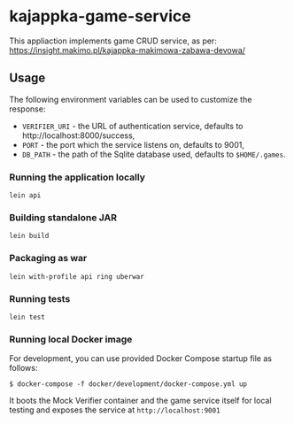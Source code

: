 # kajappka-game-service

This appliaction implements game CRUD service, as per:
https://insight.makimo.pl/kajappka-makimowa-zabawa-devowa/

## Usage

The following environment variables can be used to customize the response:

* `VERIFIER_URI` - the URL of authentication service, defaults to  http://localhost:8000/success,
* `PORT` - the port which the service listens on, defaults to 9001,
* `DB_PATH` - the path of the Sqlite database used, defaults to `$HOME/.games`.

### Running the application locally

```
lein api
```

### Building standalone JAR

```
lein build
```

### Packaging as war

```
lein with-profile api ring uberwar
```

### Running tests

```
lein test
```

### Running local Docker image

For development, you can use provided Docker Compose startup file as follows:

```
$ docker-compose -f docker/development/docker-compose.yml up
```

It boots the Mock Verifier container and the game
service itself for local testing and exposes the service at `http://localhost:9001`
